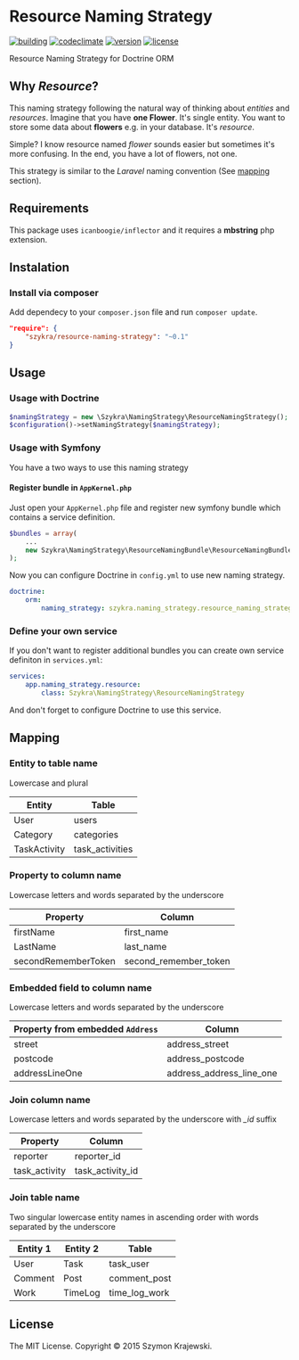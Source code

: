 Resource Naming Strategy
=======================
[![building](https://img.shields.io/travis/skrajewski/resource-naming-strategy.svg)](https://travis-ci.org/skrajewski/resource-naming-strategy)
[![codeclimate](https://img.shields.io/codeclimate/github/skrajewski/resource-naming-strategy.svg)](https://codeclimate.com/github/skrajewski/resource-naming-strategy)
[![version](https://img.shields.io/packagist/v/szykra/resource-naming-strategy.svg)](https://packagist.org/packages/szykra/resource-naming-strategy)
[![license](https://img.shields.io/packagist/l/szykra/resource-naming-strategy.svg)](https://packagist.org/packages/szykra/resource-naming-strategy)

Resource Naming Strategy for Doctrine ORM

## Why _Resource_?
This naming strategy following the natural way of thinking about _entities_ and _resources_. Imagine that you have __one Flower__. It's single entity. You want to store some data about __flowers__ e.g. in your database. It's _resource_.

Simple? I know resource named _flower_ sounds easier but sometimes it's more confusing. In the end, you have a lot of flowers, not one.

This strategy is similar to the _Laravel_ naming convention (See [mapping](#mapping) section).

## Requirements
This package uses `icanboogie/inflector` and it requires a **mbstring** php extension.

## Instalation

### Install via composer
Add dependecy to your `composer.json` file and run `composer update`.

```json
"require": {
    "szykra/resource-naming-strategy": "~0.1"
}
```

## Usage

### Usage with Doctrine
```php
$namingStrategy = new \Szykra\NamingStrategy\ResourceNamingStrategy();
$configuration()->setNamingStrategy($namingStrategy);
```

### Usage with Symfony
You have a two ways to use this naming strategy

#### Register bundle in `AppKernel.php`
Just open your `AppKernel.php` file and register new symfony bundle which contains a service definition.

```php
$bundles = array(
    ...
    new Szykra\NamingStrategy\ResourceNamingBundle\ResourceNamingBundle()
);
```

Now you can configure Doctrine in `config.yml` to use new naming strategy.

```yml
doctrine:
    orm:
        naming_strategy: szykra.naming_strategy.resource_naming_strategy
```

### Define your own service
If you don't want to register additional bundles you can create own service definiton in `services.yml`:

```yml
services:
    app.naming_strategy.resource:
        class: Szykra\NamingStrategy\ResourceNamingStrategy
```

And don't forget to configure Doctrine to use this service.

## Mapping
### Entity to table name
Lowercase and plural

| Entity       	| Table           	|
|--------------	|-----------------	|
| User         	| users           	|
| Category     	| categories      	|
| TaskActivity 	| task_activities 	|

### Property to column name
Lowercase letters and words separated by the underscore

| Property            | Column                |
|---------------------|-----------------------|
| firstName           | first_name            |
| LastName            | last_name             |
| secondRememberToken | second_remember_token |


### Embedded field to column name
Lowercase letters and words separated by the underscore

| Property from embedded `Address` | Column                   |
|----------------------------------|--------------------------|
| street                           | address_street           |
| postcode                         | address_postcode         |
| addressLineOne                   | address_address_line_one |

### Join column name
Lowercase letters and words separated by the underscore with *_id* suffix

| Property            | Column                |
|---------------------|-----------------------|
| reporter            | reporter_id           |
| task_activity       | task_activity_id      |

### Join table name
Two singular lowercase entity names in ascending order with words separated by the underscore

| Entity 1 | Entity 2 | Table         |
|----------|----------|---------------|
| User     | Task     | task_user     |
| Comment  | Post     | comment_post  |
| Work     | TimeLog  | time_log_work |

## License
The MIT License. Copyright &copy; 2015 Szymon Krajewski.
